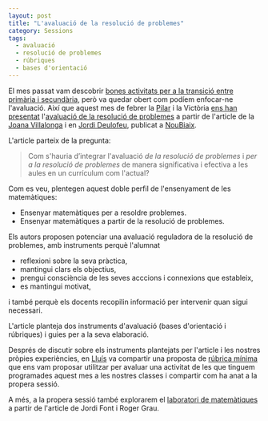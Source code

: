 ```yaml
---
layout: post
title: "L'avaluació de la resolució de problemes"
category: Sessions
tags:
  - avaluació
  - resolució de problemes
  - rúbriques
  - bases d'orientació
---
```


El mes passat vam descobrir [bones activitats per a la transició entre primària i secundària](/sessions/2021/01/15/Bones-activitats-per-a-la-transició-entre-primària-i-secundària.html), però va quedar obert com podíem enfocar-ne l'avaluació. Així que aquest mes de febrer la [Pilar](https://twitter.com/PilarDeMates) i la Victòria [ens han presentat](https://drive.google.com/file/d/1jomVh3C-QRDVr_ZJCyphzN7zneQJj_Fr/view) l'[avaluació de la resolució de problemes](https://www.raco.cat/index.php/Noubiaix/article/view/371494) a partir de l'article de la [Joana Villalonga](https://twitter.com/joanavillalonga) i en [Jordi Deulofeu](https://twitter.com/DeulofeuJordi), publicat a [NouBiaix](https://www.raco.cat/index.php/Noubiaix).

L'article parteix de la pregunta:

> Com s'hauria d’integrar l'avaluació *de la resolució de problemes* i *per a la resolució de problemes* de manera significativa i efectiva a les aules en un currículum com l'actual?

Com es veu, plentegen aquest doble perfil de l'ensenyament de les matemàtiques:

- Ensenyar matemàtiques per a resoldre problemes.
- Ensenyar matemàtiques a partir de la resolució de problemes.

Els autors proposen potenciar una avaluació reguladora de la resolució de problemes, amb instruments perquè l'alumnat

- reflexioni sobre la seva pràctica,
- mantingui clars els objectius,
- prengui consciència de les seves acccions i connexions que estableix,
- es mantingui motivat,

i també perquè els docents recopilin informació per intervenir quan sigui necessari.

L'article planteja dos instruments d'avaluació (bases d'orientació i rúbriques) i guies per a la seva elaboració.

Després de discutir sobre els instruments plantejats per l'article i les nostres pròpies experiències, en [Lluís](https://twitter.com/lluismora) va compartir una proposta de [rúbrica mínima](https://docs.google.com/document/d/1PMxNsRfQ1hp6ohP-UbgY7VNZnH6Azw9tyFCtnORkF_8/edit?usp=sharing) que ens vam proposar utilitzar per avaluar una activitat de les que tinguem programades aquest mes a les nostres classes i compartir com ha anat a la propera sessió.

A més, a la propera sessió també explorarem el [laboratori de matemàtiques](https://www.raco.cat/index.php/Noubiaix/article/view/101051) a partir de l'article de Jordi Font i Roger Grau.
